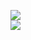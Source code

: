 [![](https://img.shields.io/badge/Made%20With-Github%20Spray-lightgrey.svg?style=for-the-badge&logo=github)](https://github.com/Annihil/github-spray#4979)  
[![](https://i.imgur.com/2DrTn0Z.gif)](https://github.com/Annihil/github-spray)